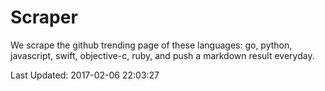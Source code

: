 # Scraper

We scrape the github trending page of these languages: go, python, javascript, swift, objective-c, ruby, and push a markdown result everyday.

Last Updated: 2017-02-06 22:03:27